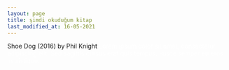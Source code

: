 ```yaml
---
layout: page
title: şimdi okuduğum kitap
last_modified_at: 16-05-2021
---
```


Shoe Dog (2016) by Phil Knight <span style="color: white">Lorem ipsum dolor sit amet, consectetur adipiscing elit. Sed sagittis cursus erat quis tempus. Fusce semper eu eros in tristique.</span>
